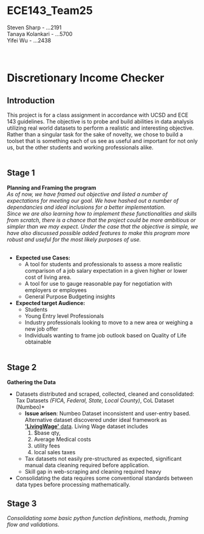 # __ECE143_Team25__

Steven Sharp - ...2191 <br/>
Tanaya Kolankari - ...5700 <br/>
Yifei Wu - ...2438 <br/>
<br/><br/>

# __Discretionary Income Checker__<br/>

## Introduction
 This project is for a class assignment in accordance with UCSD and ECE 143 guidelines. The objective is to probe and build abilities in data analysis utilizing real world datasets to perform a realistic and interesting objective. Rather than a singular task for the sake of novelty, we chose to build a toolset that is something each of us see as useful and important for not only us, but the other students and working professionals alike.<br/><br/>

## Stage 1
__Planning and Framing the program__<br/>
*As of now, we have framed out objective and listed a number of expectations for meeting our goal. We have hashed out a number of dependancies and ideal inclusions for a better implementation.<br/> Since we are also learning how to implement these functionalities and skills from scratch, there is a chance that the project could be more ambitious or simpler than we may expect. Under the case that the objective is simple, we have also discussed possible added features to make this program more robust and useful for the most likely purposes of use.*<br/><br/>
 * __Expected use Cases:__
   * A tool for students and professionals to assess a more realistic comparison of a job salary expectation in a given higher or lower cost of living area.
   * A tool for use to gauge reasonable pay for negotiation with employers or employees
   * General Purpose Budgeting insights<br/>
 * __Expected target Audience:__ 
   * Students
   * Young Entry level Professionals
   * Industry professionals looking to move to a new area or weighing a new job offer
   * Individuals wanting to frame job outlook based on Quality of Life obtainable<br/><br/>

## Stage 2
__Gathering the Data__<br/>
* Datasets distributed and scraped, collected, cleaned and consolidated: Tax Datasets *(FICA, Federal, State, Local County)*, CoL Dataset (Numbeo)*
  * __Issue arisen__: Numbeo Dataset inconsistent and user-entry based. Alternative dataset discovered under ideal framework as [__'LivingWage'__ data](http://livingwage.mit.edu/). Living Wage dataset includes
    1. $base qty, 
    1. Average Medical costs
    1. utility fees
    1. local sales taxes 
  * Tax datasets not easily pre-structured as expected, significant manual data cleaning required before application.
  * Skill gap in web-scraping and cleaning required heavy
* Consolidating the data requires some conventional standards between data types before processing mathematically.

## Stage 3
*Consolidating some basic python function definitions, methods, framing flow and validations.*
